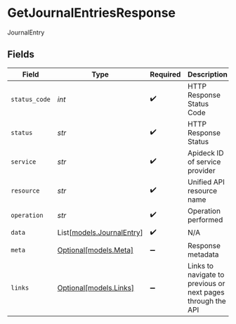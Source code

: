 # GetJournalEntriesResponse

JournalEntry


## Fields

| Field                                                       | Type                                                        | Required                                                    | Description                                                 | Example                                                     |
| ----------------------------------------------------------- | ----------------------------------------------------------- | ----------------------------------------------------------- | ----------------------------------------------------------- | ----------------------------------------------------------- |
| `status_code`                                               | *int*                                                       | :heavy_check_mark:                                          | HTTP Response Status Code                                   | 200                                                         |
| `status`                                                    | *str*                                                       | :heavy_check_mark:                                          | HTTP Response Status                                        | OK                                                          |
| `service`                                                   | *str*                                                       | :heavy_check_mark:                                          | Apideck ID of service provider                              | quickbooks                                                  |
| `resource`                                                  | *str*                                                       | :heavy_check_mark:                                          | Unified API resource name                                   | journal-entries                                             |
| `operation`                                                 | *str*                                                       | :heavy_check_mark:                                          | Operation performed                                         | all                                                         |
| `data`                                                      | List[[models.JournalEntry](../models/journalentry.md)]      | :heavy_check_mark:                                          | N/A                                                         |                                                             |
| `meta`                                                      | [Optional[models.Meta]](../models/meta.md)                  | :heavy_minus_sign:                                          | Response metadata                                           |                                                             |
| `links`                                                     | [Optional[models.Links]](../models/links.md)                | :heavy_minus_sign:                                          | Links to navigate to previous or next pages through the API |                                                             |